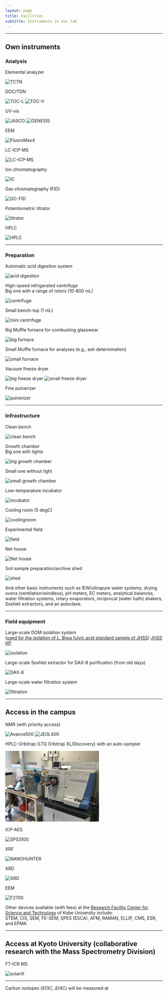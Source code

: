 ```yaml
---
layout: page
title: Facilities
subtitle: Instruments in our lab 
---
```

***
## Own instruments
### Analysis
Elemental analyzer

![TCTN](https://s3-media3.fl.yelpcdn.com/bphoto/cQ1Yoa75m2yUFFbY2xwuqw/348s.jpg)

DOC/TDN

![TOC-L](https://s3-media3.fl.yelpcdn.com/bphoto/cQ1Yoa75m2yUFFbY2xwuqw/348s.jpg)
![TOC-V](https://s3-media3.fl.yelpcdn.com/bphoto/cQ1Yoa75m2yUFFbY2xwuqw/348s.jpg)

UV-vis

![JASCO](https://s3-media3.fl.yelpcdn.com/bphoto/cQ1Yoa75m2yUFFbY2xwuqw/348s.jpg)
![GENESIS](https://s3-media3.fl.yelpcdn.com/bphoto/cQ1Yoa75m2yUFFbY2xwuqw/348s.jpg)

EEM

![FluoroMax4](https://s3-media3.fl.yelpcdn.com/bphoto/cQ1Yoa75m2yUFFbY2xwuqw/348s.jpg)

LC-ICP-MS

![LC-ICP-MS](https://s3-media3.fl.yelpcdn.com/bphoto/cQ1Yoa75m2yUFFbY2xwuqw/348s.jpg)

Ion chromatography

![IC](https://s3-media3.fl.yelpcdn.com/bphoto/cQ1Yoa75m2yUFFbY2xwuqw/348s.jpg)

Gas chromatography (FID)

![GC-FID](https://s3-media3.fl.yelpcdn.com/bphoto/cQ1Yoa75m2yUFFbY2xwuqw/348s.jpg)

Potentiometric titrator

![titrator](https://s3-media3.fl.yelpcdn.com/bphoto/cQ1Yoa75m2yUFFbY2xwuqw/348s.jpg)

HPLC

![HPLC](https://s3-media3.fl.yelpcdn.com/bphoto/cQ1Yoa75m2yUFFbY2xwuqw/348s.jpg)

***
### Preparation
Automatic acid digestion system

![acid digestion](https://s3-media3.fl.yelpcdn.com/bphoto/cQ1Yoa75m2yUFFbY2xwuqw/348s.jpg)

High-speed refrigerated centrifuge  
Big one with a range of rotors (10-800 mL)

![centrifuge](https://s3-media3.fl.yelpcdn.com/bphoto/cQ1Yoa75m2yUFFbY2xwuqw/348s.jpg)

Small bench-top (1 mL)

![mini centrifuge](https://s3-media3.fl.yelpcdn.com/bphoto/cQ1Yoa75m2yUFFbY2xwuqw/348s.jpg)

Big Muffle furnace for combusting glasswear

![big furnace](https://s3-media3.fl.yelpcdn.com/bphoto/cQ1Yoa75m2yUFFbY2xwuqw/348s.jpg)

Small Muffle furnace for analyses (e.g., ash determination)

![small furnace](https://s3-media3.fl.yelpcdn.com/bphoto/cQ1Yoa75m2yUFFbY2xwuqw/348s.jpg)

Vacuum freeze dryer

![big freeze dryer](https://s3-media3.fl.yelpcdn.com/bphoto/cQ1Yoa75m2yUFFbY2xwuqw/348s.jpg)
![small freeze dryer](https://s3-media3.fl.yelpcdn.com/bphoto/cQ1Yoa75m2yUFFbY2xwuqw/348s.jpg)

Fine pulverizer

![pulverizer](https://s3-media3.fl.yelpcdn.com/bphoto/cQ1Yoa75m2yUFFbY2xwuqw/348s.jpg)

***
### Infrastructure
Clean bench

![clean bench](https://s3-media3.fl.yelpcdn.com/bphoto/cQ1Yoa75m2yUFFbY2xwuqw/348s.jpg)

Growth chamber  
Big one with lights

![big growth chamber](https://s3-media3.fl.yelpcdn.com/bphoto/cQ1Yoa75m2yUFFbY2xwuqw/348s.jpg)

Small one without light

![small growth chamber](https://s3-media3.fl.yelpcdn.com/bphoto/cQ1Yoa75m2yUFFbY2xwuqw/348s.jpg)

Low-temperature incubator

![incubator](https://s3-media3.fl.yelpcdn.com/bphoto/cQ1Yoa75m2yUFFbY2xwuqw/348s.jpg)

Cooling room (5 degC)

![coolingroom](https://s3-media3.fl.yelpcdn.com/bphoto/cQ1Yoa75m2yUFFbY2xwuqw/348s.jpg)

Experimental field

![field](https://s3-media3.fl.yelpcdn.com/bphoto/cQ1Yoa75m2yUFFbY2xwuqw/348s.jpg)

Net house

![Net house](https://s3-media3.fl.yelpcdn.com/bphoto/cQ1Yoa75m2yUFFbY2xwuqw/348s.jpg)

Soil sample preparation/archive shed

![shed](https://s3-media3.fl.yelpcdn.com/bphoto/cQ1Yoa75m2yUFFbY2xwuqw/348s.jpg)

And other basic instruments such as IEW/ultrapure water systems, drying ovens (ventilation/windless), pH meters, EC meters, analytical balances, water filtration systems, rotary evaporators, reciprocal (water bath) shakers, Soxhlet extractors, and an autoclave.

***
### Field equipment
Large-scale DOM isolation system  
([used for the isolation of L. Biwa fulvic acid standard sample of JHSS](https://researchmap.jp/pika-315/published_papers/3063823/attachment_file.pdf))
[JHSS HP](http://www.research.kobe-u.ac.jp/ans-soil/e_jhss/index.html)

![isolation](https://s3-media3.fl.yelpcdn.com/bphoto/cQ1Yoa75m2yUFFbY2xwuqw/348s.jpg)

Large-scale Soxhlet extractor for DAX-8 purification (from old days)

![DAX-8](https://s3-media3.fl.yelpcdn.com/bphoto/cQ1Yoa75m2yUFFbY2xwuqw/348s.jpg)

Large-scale water filtration system

![filtration](https://s3-media3.fl.yelpcdn.com/bphoto/cQ1Yoa75m2yUFFbY2xwuqw/348s.jpg)

***
## Access in the campus

NMR (with priority access)

![Avance500](https://s3-media3.fl.yelpcdn.com/bphoto/cQ1Yoa75m2yUFFbY2xwuqw/348s.jpg)
![JEOL400](https://s3-media3.fl.yelpcdn.com/bphoto/cQ1Yoa75m2yUFFbY2xwuqw/348s.jpg)

HPLC-Orbitrap (LTQ Orbitrap XL/Discovery) with an auto-sampler

![Orbitrap](/assets/img/Obitrap.jpg)

ICP-AES

![SPS3100](https://s3-media3.fl.yelpcdn.com/bphoto/cQ1Yoa75m2yUFFbY2xwuqw/348s.jpg)

XRF

![NANOHUNTER](https://s3-media3.fl.yelpcdn.com/bphoto/cQ1Yoa75m2yUFFbY2xwuqw/348s.jpg)

XRD

![XRD](https://s3-media3.fl.yelpcdn.com/bphoto/cQ1Yoa75m2yUFFbY2xwuqw/348s.jpg)

EEM

![F2700](https://s3-media3.fl.yelpcdn.com/bphoto/cQ1Yoa75m2yUFFbY2xwuqw/348s.jpg)

Other devices available (with fees) at the [Research Facility Center for Science and Technology](http://www.csrea.kobe-u.ac.jp/kiki_service.html) of Kobe University include:  
STEM, CIS, SEM, FE-SEM, SPES (ESCA), AFM, RAMAN, ELLIP, CMS, ESR, and EPMA

***
## Access at Kyoto University (collaborative research with the Mass Spectrometry Division)

FT-ICR MS

![solariX](https://s3-media3.fl.yelpcdn.com/bphoto/cQ1Yoa75m2yUFFbY2xwuqw/348s.jpg)

***
Carbon isotopes (δ13C, Δ14C) will be measured at 

